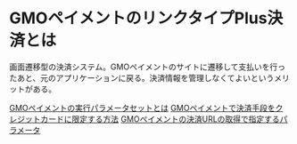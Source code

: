 # GMOペイメントのリンクタイプPlus決済とは

画面遷移型の決済システム。GMOペイメントのサイトに遷移して支払いを行ったあと、元のアプリケーションに戻る。決済情報を管理しなくてよいというメリットがある。

[GMOペイメントの実行パラメータセットとは](GMOペイメントの実行パラメータセットとは.md)
[GMOペイメントで決済手段をクレジットカードに限定する方法](GMOペイメントで決済手段をクレジットカードに限定する方法.md)
[GMOペイメントの決済URLの取得で指定するパラメータ](GMOペイメントの決済URLの取得で指定するパラメータ.md)
